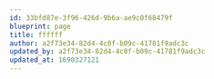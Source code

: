 ```yaml
---
id: 33bfd87e-3f96-426d-9b6a-ae9c0f68479f
blueprint: page
title: ffffff
author: a2f73e34-82d4-4c0f-b09c-41781f9adc3c
updated_by: a2f73e34-82d4-4c0f-b09c-41781f9adc3c
updated_at: 1690327121
---
```

